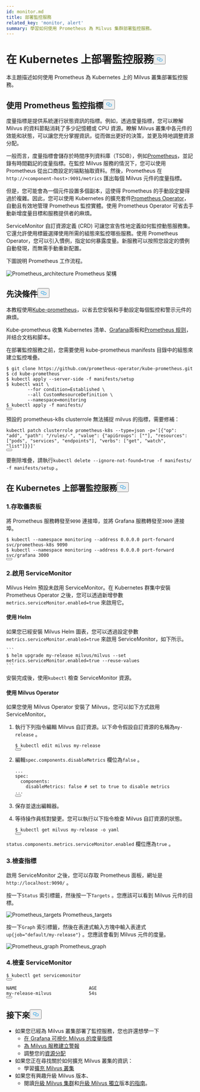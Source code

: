 ```yaml
---
id: monitor.md
title: 部署監控服務
related_key: 'monitor, alert'
summary: 學習如何使用 Prometheus 為 Milvus 集群部署監控服務。
---
```

<h1 id="Deploying-Monitoring-Services-on-Kubernetes" class="common-anchor-header">在 Kubernetes 上部署監控服務<button data-href="#Deploying-Monitoring-Services-on-Kubernetes" class="anchor-icon" translate="no">
      <svg translate="no"
        aria-hidden="true"
        focusable="false"
        height="20"
        version="1.1"
        viewBox="0 0 16 16"
        width="16"
      >
        <path
          fill="#0092E4"
          fill-rule="evenodd"
          d="M4 9h1v1H4c-1.5 0-3-1.69-3-3.5S2.55 3 4 3h4c1.45 0 3 1.69 3 3.5 0 1.41-.91 2.72-2 3.25V8.59c.58-.45 1-1.27 1-2.09C10 5.22 8.98 4 8 4H4c-.98 0-2 1.22-2 2.5S3 9 4 9zm9-3h-1v1h1c1 0 2 1.22 2 2.5S13.98 12 13 12H9c-.98 0-2-1.22-2-2.5 0-.83.42-1.64 1-2.09V6.25c-1.09.53-2 1.84-2 3.25C6 11.31 7.55 13 9 13h4c1.45 0 3-1.69 3-3.5S14.5 6 13 6z"
        ></path>
      </svg>
    </button></h1><p>本主題描述如何使用 Prometheus 為 Kubernetes 上的 Milvus 叢集部署監控服務。</p>
<h2 id="Monitor-metrics-with-Prometheus" class="common-anchor-header">使用 Prometheus 監控指標<button data-href="#Monitor-metrics-with-Prometheus" class="anchor-icon" translate="no">
      <svg translate="no"
        aria-hidden="true"
        focusable="false"
        height="20"
        version="1.1"
        viewBox="0 0 16 16"
        width="16"
      >
        <path
          fill="#0092E4"
          fill-rule="evenodd"
          d="M4 9h1v1H4c-1.5 0-3-1.69-3-3.5S2.55 3 4 3h4c1.45 0 3 1.69 3 3.5 0 1.41-.91 2.72-2 3.25V8.59c.58-.45 1-1.27 1-2.09C10 5.22 8.98 4 8 4H4c-.98 0-2 1.22-2 2.5S3 9 4 9zm9-3h-1v1h1c1 0 2 1.22 2 2.5S13.98 12 13 12H9c-.98 0-2-1.22-2-2.5 0-.83.42-1.64 1-2.09V6.25c-1.09.53-2 1.84-2 3.25C6 11.31 7.55 13 9 13h4c1.45 0 3-1.69 3-3.5S14.5 6 13 6z"
        ></path>
      </svg>
    </button></h2><p>度量指標是提供系統運行狀態資訊的指標。例如，透過度量指標，您可以瞭解 Milvus 的資料節點消耗了多少記憶體或 CPU 資源。瞭解 Milvus 叢集中各元件的效能和狀態，可以讓您充分掌握資訊，從而做出更好的決策，並更及時地調整資源分配。</p>
<p>一般而言，度量指標會儲存於時間序列資料庫（TSDB），例如<a href="https://prometheus.io/">Prometheus</a>，並記錄有時間戳記的度量指標。在監控 Milvus 服務的情況下，您可以使用 Prometheus 從出口商設定的端點抽取資料。然後，Prometheus 在<code translate="no">http://&lt;component-host&gt;:9091/metrics</code> 匯出每個 Milvus 元件的度量指標。</p>
<p>但是，您可能會為一個元件設置多個副本，這使得 Prometheus 的手動設定變得過於複雜。因此，您可以使用 Kubernetes 的擴充套件<a href="https://github.com/prometheus-operator/prometheus-operator">Prometheus Operator</a>，自動且有效地管理 Prometheus 監控實體。使用 Prometheus Operator 可省去手動新增度量目標和服務提供者的麻煩。</p>
<p>ServiceMonitor 自訂資源定義 (CRD) 可讓您宣告性地定義如何監控動態服務集。它還允許使用標籤選擇使用所需的組態來監控哪些服務。使用 Prometheus Operator，您可以引入慣例，指定如何暴露度量。新服務可以按照您設定的慣例自動發現，而無需手動重新配置。</p>
<p>下圖說明 Prometheus 工作流程。</p>
<p>
  
   <span class="img-wrapper"> <img translate="no" src="/docs/v2.6.x/assets/prometheus_architecture.png" alt="Prometheus_architecture" class="doc-image" id="prometheus_architecture" />
   </span> <span class="img-wrapper"> <span>Prometheus 架構</span> </span></p>
<h2 id="Prerequisites" class="common-anchor-header">先決條件<button data-href="#Prerequisites" class="anchor-icon" translate="no">
      <svg translate="no"
        aria-hidden="true"
        focusable="false"
        height="20"
        version="1.1"
        viewBox="0 0 16 16"
        width="16"
      >
        <path
          fill="#0092E4"
          fill-rule="evenodd"
          d="M4 9h1v1H4c-1.5 0-3-1.69-3-3.5S2.55 3 4 3h4c1.45 0 3 1.69 3 3.5 0 1.41-.91 2.72-2 3.25V8.59c.58-.45 1-1.27 1-2.09C10 5.22 8.98 4 8 4H4c-.98 0-2 1.22-2 2.5S3 9 4 9zm9-3h-1v1h1c1 0 2 1.22 2 2.5S13.98 12 13 12H9c-.98 0-2-1.22-2-2.5 0-.83.42-1.64 1-2.09V6.25c-1.09.53-2 1.84-2 3.25C6 11.31 7.55 13 9 13h4c1.45 0 3-1.69 3-3.5S14.5 6 13 6z"
        ></path>
      </svg>
    </button></h2><p>本教程使用<a href="https://github.com/prometheus-operator/kube-prometheus">Kube-prometheus</a>，以省去您安裝和手動設定每個監控和警示元件的麻煩。</p>
<p>Kube-prometheus 收集 Kubernetes 清单、<a href="http://grafana.com/">Grafana</a>面板和<a href="https://prometheus.io/docs/prometheus/latest/configuration/recording_rules/">Prometheus 规则</a>，并结合文档和脚本。</p>
<p>在部署監控服務之前，您需要使用 kube-prometheus manifests 目錄中的組態來建立監控堆疊。</p>
<pre><code translate="no"><span class="hljs-meta prompt_">$ </span><span class="language-bash">git <span class="hljs-built_in">clone</span> https://github.com/prometheus-operator/kube-prometheus.git</span>
<span class="hljs-meta prompt_">$ </span><span class="language-bash"><span class="hljs-built_in">cd</span> kube-prometheus</span>
<span class="hljs-meta prompt_">$ </span><span class="language-bash">kubectl apply --server-side -f manifests/setup</span>
<span class="hljs-meta prompt_">$ </span><span class="language-bash">kubectl <span class="hljs-built_in">wait</span> \
        --<span class="hljs-keyword">for</span> condition=Established \
        --all CustomResourceDefinition \
        --namespace=monitoring</span>
<span class="hljs-meta prompt_">$ </span><span class="language-bash">kubectl apply -f manifests/</span>
<button class="copy-code-btn"></button></code></pre>
<div class="alert note">
預設的 prometheus-k8s clusterrole 無法捕捉 milvus 的指標，需要修補：</div>
<pre><code translate="no" class="language-bash">kubectl patch clusterrole prometheus-k8s --<span class="hljs-built_in">type</span>=json -p=<span class="hljs-string">&#x27;[{&quot;op&quot;: &quot;add&quot;, &quot;path&quot;: &quot;/rules/-&quot;, &quot;value&quot;: {&quot;apiGroups&quot;: [&quot;&quot;], &quot;resources&quot;: [&quot;pods&quot;, &quot;services&quot;, &quot;endpoints&quot;], &quot;verbs&quot;: [&quot;get&quot;, &quot;watch&quot;, &quot;list&quot;]}}]&#x27;</span>
<button class="copy-code-btn"></button></code></pre>
<p>要刪除堆疊，請執行<code translate="no">kubectl delete --ignore-not-found=true -f manifests/ -f manifests/setup</code> 。</p>
<h2 id="Deploy-monitoring-services-on-Kubernetes" class="common-anchor-header">在 Kubernetes 上部署監控服務<button data-href="#Deploy-monitoring-services-on-Kubernetes" class="anchor-icon" translate="no">
      <svg translate="no"
        aria-hidden="true"
        focusable="false"
        height="20"
        version="1.1"
        viewBox="0 0 16 16"
        width="16"
      >
        <path
          fill="#0092E4"
          fill-rule="evenodd"
          d="M4 9h1v1H4c-1.5 0-3-1.69-3-3.5S2.55 3 4 3h4c1.45 0 3 1.69 3 3.5 0 1.41-.91 2.72-2 3.25V8.59c.58-.45 1-1.27 1-2.09C10 5.22 8.98 4 8 4H4c-.98 0-2 1.22-2 2.5S3 9 4 9zm9-3h-1v1h1c1 0 2 1.22 2 2.5S13.98 12 13 12H9c-.98 0-2-1.22-2-2.5 0-.83.42-1.64 1-2.09V6.25c-1.09.53-2 1.84-2 3.25C6 11.31 7.55 13 9 13h4c1.45 0 3-1.69 3-3.5S14.5 6 13 6z"
        ></path>
      </svg>
    </button></h2><h3 id="1-Access-the-dashboards" class="common-anchor-header">1.存取儀表板</h3><p>將 Prometheus 服務轉發至<code translate="no">9090</code> 連接埠，並將 Grafana 服務轉發至<code translate="no">3000</code> 連接埠。</p>
<pre><code translate="no"><span class="hljs-meta prompt_">$ </span><span class="language-bash">kubectl --namespace monitoring --address 0.0.0.0 port-forward svc/prometheus-k8s 9090</span>
<span class="hljs-meta prompt_">$ </span><span class="language-bash">kubectl --namespace monitoring --address 0.0.0.0 port-forward svc/grafana 3000</span>
<button class="copy-code-btn"></button></code></pre>
<h3 id="2-Enable-ServiceMonitor" class="common-anchor-header">2.啟用 ServiceMonitor</h3><p>Milvus Helm 預設未啟用 ServiceMonitor。在 Kubernetes 群集中安裝 Prometheus Operator 之後，您可以透過新增參數<code translate="no">metrics.serviceMonitor.enabled=true</code> 來啟用它。</p>
<h4 id="With-Helm" class="common-anchor-header">使用 Helm</h4><p>如果您已經安裝 Milvus Helm 圖表，您可以透過設定參數<code translate="no">metrics.serviceMonitor.enabled=true</code> 來啟用 ServiceMonitor，如下所示。</p>
<pre><code translate="no">```
$ helm upgrade my-release milvus/milvus --set metrics.serviceMonitor.enabled=true --reuse-values
```
</code></pre>
<p>安裝完成後，使用<code translate="no">kubectl</code> 檢查 ServiceMonitor 資源。</p>
<h4 id="With-Milvus-Operator" class="common-anchor-header">使用 Milvus Operator</h4><p>如果您使用 Milvus Operator 安裝了 Milvus，您可以如下方式啟用 ServiceMonitor。</p>
<ol>
<li><p>執行下列指令編輯 Milvus 自訂資源。以下命令假設自訂資源的名稱為<code translate="no">my-release</code> 。</p>
<pre><code translate="no"><span class="hljs-variable">$ </span>kubectl edit milvus my-release
<button class="copy-code-btn"></button></code></pre></li>
<li><p>編輯<code translate="no">spec.components.disableMetrics</code> 欄位為<code translate="no">false</code> 。</p>
<pre><code translate="no" class="language-yaml"><span class="hljs-string">...</span>
<span class="hljs-attr">spec:</span>
  <span class="hljs-attr">components:</span>
    <span class="hljs-attr">disableMetrics:</span> <span class="hljs-literal">false</span> <span class="hljs-comment"># set to true to disable metrics</span>
<span class="hljs-string">...</span>
<button class="copy-code-btn"></button></code></pre></li>
<li><p>保存並退出編輯器。</p></li>
<li><p>等待操作員核對變更。您可以執行以下指令檢查 Milvus 自訂資源的狀態。</p>
<pre><code translate="no">$ kubectl <span class="hljs-keyword">get</span> milvus my<span class="hljs-operator">-</span><span class="hljs-keyword">release</span> <span class="hljs-operator">-</span>o yaml
<button class="copy-code-btn"></button></code></pre></li>
</ol>
<p><code translate="no">status.components.metrics.serviceMonitor.enabled</code> 欄位應為<code translate="no">true</code> 。</p>
<h3 id="3-Check-the-metrics" class="common-anchor-header">3.檢查指標</h3><p>啟用 ServiceMonitor 之後，您可以存取 Prometheus 面板，網址是<code translate="no">http://localhost:9090/</code> 。</p>
<p>按一下<code translate="no">Status</code> 索引標籤，然後按一下<code translate="no">Targets</code> 。您應該可以看到 Milvus 元件的目標。</p>
<p>
  
   <span class="img-wrapper"> <img translate="no" src="/docs/v2.6.x/assets/prometheus_targets.png" alt="Prometheus_targets" class="doc-image" id="prometheus_targets" />
   </span> <span class="img-wrapper"> <span>Prometheus_targets</span> </span></p>
<p>按一下<code translate="no">Graph</code> 索引標籤，然後在表達式輸入方塊中輸入表達式<code translate="no">up{job=&quot;default/my-release&quot;}</code> 。您應該會看到 Milvus 元件的度量。</p>
<p>
  
   <span class="img-wrapper"> <img translate="no" src="/docs/v2.6.x/assets/prometheus_graph.png" alt="Prometheus_graph" class="doc-image" id="prometheus_graph" />
   </span> <span class="img-wrapper"> <span>Prometheus_graph</span> </span></p>
<h3 id="4-Check-the-ServiceMonitor" class="common-anchor-header">4.檢查 ServiceMonitor</h3><pre><code translate="no">$ kubectl <span class="hljs-keyword">get</span> servicemonitor
<button class="copy-code-btn"></button></code></pre>
<pre><code translate="no">NAME                           AGE
<span class="hljs-keyword">my</span>-release-milvus              54s
<button class="copy-code-btn"></button></code></pre>
<h2 id="Whats-next" class="common-anchor-header">接下來<button data-href="#Whats-next" class="anchor-icon" translate="no">
      <svg translate="no"
        aria-hidden="true"
        focusable="false"
        height="20"
        version="1.1"
        viewBox="0 0 16 16"
        width="16"
      >
        <path
          fill="#0092E4"
          fill-rule="evenodd"
          d="M4 9h1v1H4c-1.5 0-3-1.69-3-3.5S2.55 3 4 3h4c1.45 0 3 1.69 3 3.5 0 1.41-.91 2.72-2 3.25V8.59c.58-.45 1-1.27 1-2.09C10 5.22 8.98 4 8 4H4c-.98 0-2 1.22-2 2.5S3 9 4 9zm9-3h-1v1h1c1 0 2 1.22 2 2.5S13.98 12 13 12H9c-.98 0-2-1.22-2-2.5 0-.83.42-1.64 1-2.09V6.25c-1.09.53-2 1.84-2 3.25C6 11.31 7.55 13 9 13h4c1.45 0 3-1.69 3-3.5S14.5 6 13 6z"
        ></path>
      </svg>
    </button></h2><ul>
<li>如果您已經為 Milvus 叢集部署了監控服務，您也許還想學一下<ul>
<li><a href="/docs/zh-hant/visualize.md">在 Grafana 可視化 Milvus 的度量指標</a></li>
<li><a href="/docs/zh-hant/alert.md">為 Milvus 服務建立警報</a></li>
<li>調整您的<a href="/docs/zh-hant/allocate.md">資源分配</a></li>
</ul></li>
<li>如果您正在尋找關於如何擴充 Milvus 叢集的資訊：<ul>
<li>學習<a href="/docs/zh-hant/scaleout.md">擴充 Milvus 叢集</a></li>
</ul></li>
<li>如果您有興趣升級 Milvus 版本、<ul>
<li>閱讀<a href="/docs/zh-hant/upgrade_milvus_cluster-operator.md">升級 Milvus 集群</a>和<a href="/docs/zh-hant/upgrade_milvus_standalone-operator.md">升級 Milvus 獨立</a>版本<a href="/docs/zh-hant/upgrade_milvus_cluster-operator.md">的指南</a>。</li>
</ul></li>
</ul>
